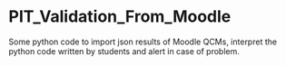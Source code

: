 # PIT_Validation_From_Moodle
Some python code to import json results of Moodle QCMs, interpret the python code  written by students and alert in case of problem.

